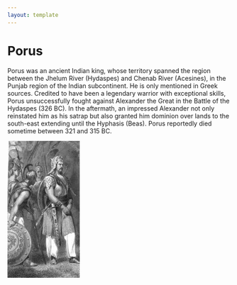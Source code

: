 ```yaml
---
layout: template
---
```

# Porus
Porus was an ancient Indian king, whose territory spanned the region between the Jhelum River (Hydaspes) and Chenab River (Acesines), in the Punjab region of the Indian subcontinent. He is only mentioned in Greek sources.
Credited to have been a legendary warrior with exceptional skills, Porus unsuccessfully fought against Alexander the Great in the Battle of the Hydaspes (326 BC). In the aftermath, an impressed Alexander not only reinstated him as his satrap but also granted him dominion over lands to the south-east extending until the Hyphasis (Beas). Porus reportedly died sometime between 321 and 315 BC.

![Porus](./graphics/porus.jpg)
